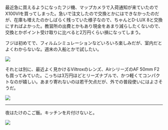 最近急に買えるようになったフジ機、マップカメラで入荷通知が来ていたのでX100VIを買ってしまった。急いで注文したので交換とかにはできなかったのだが、在庫も増えたのかしばらく残っていた様子なので、ちゃんとD-LUX 8と交換にすればよかった。教習所の出費とかもあり現金をあまり減らしたくないので、交換とかポイント受け取りに比べると2万円くらい損になってしまう。

フジは初めてで、フィルムシミュレーションなどいろいろ楽しみだが、室内だとよくわからないな。週末の入船とかで試したい。

![](https://photos.apkas.net/medium/202504/20250423-AC200066.webp)

それとは別に、最近よく見かけるViltroxのレンズ、AirシリーズのAF 50mm F2も買ってみていた。こっちは3万円ほどとリーズナブルで、かつ軽くてコンパクトなのが嬉しい。あまり寄れないのは若干欠点だが、外での普段使いにはよさそうだ。

![](https://photos.apkas.net/medium/202504/20250423-FX160009.webp)

---

夜はたけのこご飯。キッチンを片付けないと。

![](https://photos.apkas.net/medium/202504/20250423-AC200133.webp)

